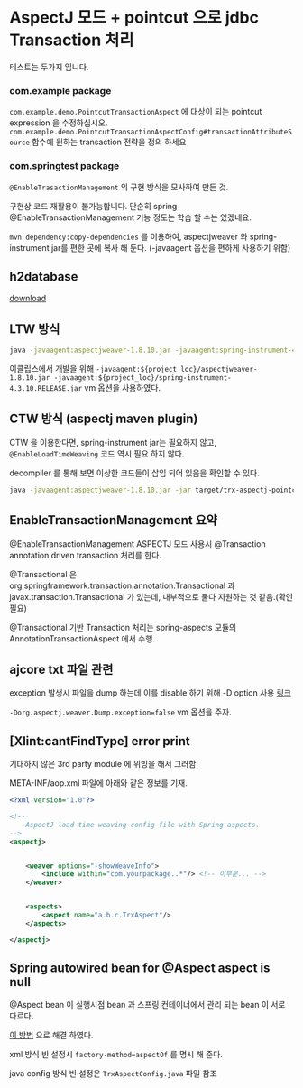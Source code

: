# AspectJ 모드 + pointcut 으로 jdbc Transaction 처리

테스트는 두가지 입니다.

### com.example package

`com.example.demo.PointcutTransactionAspect` 에 대상이 되는 pointcut expression 을 수정하십시오.
`com.example.demo.PointcutTransactionAspectConfig#transactionAttributeSource` 함수에 원하는 transaction 전략을 정의 하세요


### com.springtest package

`@EnableTrasactionManagement` 의 구현 방식을 모사하여 만든 것.

구현상 코드 재활용이 불가능합니다. 단순히 spring @EnableTransactionManagement 기능 정도는 학습 할 수는 있겠네요.


`mvn dependency:copy-dependencies` 를 이용하여, aspectjweaver 와 spring-instrument jar를 편한 곳에 복사 해 둔다. (-javaagent 옵션을 편하게 사용하기 위함)

## h2database

[download](http://h2database.com/html/download.html)

## LTW 방식

```sh
java -javaagent:aspectjweaver-1.8.10.jar -javaagent:spring-instrument-4.3.10.RELEASE.jar -jar target/trx-aspectj-pointcut-1.0-SNAPSHOT.jar
```

이클립스에서 개발을 위해 `-javaagent:${project_loc}/aspectjweaver-1.8.10.jar -javaagent:${project_loc}/spring-instrument-4.3.10.RELEASE.jar` vm 옵션을 사용하였다.

## CTW 방식 (aspectj maven plugin)

CTW 을 이용한다면, spring-instrument jar는 필요하지 않고, `@EnableLoadTimeWeaving` 코드 역시 필요 하지 않다.

decompiler 를 통해 보면 이상한 코드들이 삽입 되어 있음을 확인할 수 있다.

```sh
java -javaagent:aspectjweaver-1.8.10.jar -jar target/trx-aspectj-pointcut-1.0-SNAPSHOT.jar
```

## EnableTransactionManagement 요약

@EnableTransactionManagement ASPECTJ 모드 사용시 @Transaction annotation driven transaction 처리를 한다.

@Transactional 은 org.springframework.transaction.annotation.Transactional 과 javax.transaction.Transactional 가 있는데, 내부적으로 둘다 지원하는 것 같음.(확인 필요)

@Transactional 기반 Transaction 처리는 spring-aspects 모듈의 AnnotationTransactionAspect 에서 수행.

## ajcore txt 파일 관련

exception 발생시 파일을 dump 하는데 이를 disable 하기 위해 -D option 사용 [링크](https://eclipse.org/aspectj/doc/released/pdguide/ajcore.html)

`-Dorg.aspectj.weaver.Dump.exception=false` vm 옵션을 주자.

## [Xlint:cantFindType] error print

기대하지 않은 3rd party module 에 위빙을 해서 그러함.

META-INF/aop.xml 파일에 아래와 같은 정보를 기재.

```xml
<?xml version="1.0"?>

<!--
    AspectJ load-time weaving config file with Spring aspects.
-->
<aspectj>


    <weaver options="-showWeaveInfo">
        <include within="com.yourpackage..*"/> <!-- 이부분... -->
    </weaver>


    <aspects>
        <aspect name="a.b.c.TrxAspect"/>
    </aspects>

</aspectj>
```

## Spring autowired bean for @Aspect aspect is null

@Aspect bean 이 실행시점 bean 과 스프링 컨테이너에서 관리 되는 bean 이 서로 다르다.

[이 방법](https://stackoverflow.com/questions/9633840/spring-autowired-bean-for-aspect-aspect-is-null) 으로 해결 하였다.

xml 방식 빈 설정시 `factory-method=aspectOf` 를 명시 해 준다.

java config 방식 빈 설정은 `TrxAspectConfig.java` 파일 참조
